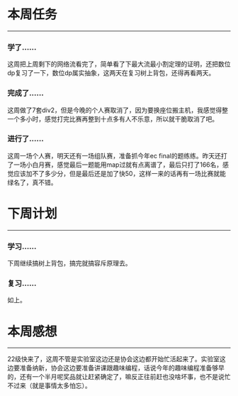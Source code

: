# 本周任务

---

### 学了……

这周把上周剩下的网络流看完了，简单看了下最大流最小割定理的证明，还把数位dp复习了一下，数位dp属实抽象，这两天在复习树上背包，还得再看两天。

### 完成了……

这周做了7套div2，但是今晚的个人赛取消了，因为要换座位搬主机，我感觉得整一个多小时，感觉打完比赛再整到十点多有人不乐意，所以就干脆取消了吧。

### 进行了……

这周一场个人赛，明天还有一场组队赛，准备抓今年ec final的题练练。昨天还打了一场小白月赛，感觉最后一题能用map过就有点离谱了，最后只打了166名，感觉应该加不了多少分，但是最后还是加了快50，这样一来的话再有一场比赛就能绿名了，真不错。

# 下周计划

---

### 学习……

下周继续搞树上背包，搞完就搞容斥原理去。

### 复习……

如上。

# 本周感想

---

22级快来了，这周不管是实验室这边还是协会这边都开始忙活起来了。实验室这边要准备纳新，协会这边要准备讲课跟趣味编程，话说今年的趣味编程准备够早的，还有一个半月呢奖品就让赶紧确定了，嘛反正往前赶也没啥坏事，也不是说忙不过来（就是事情太多怕忘）。
